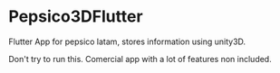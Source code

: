 # Pepsico3DFlutter
Flutter App for pepsico latam, stores information using unity3D.

Don't try to run this.
Comercial app with a lot of features non included.
